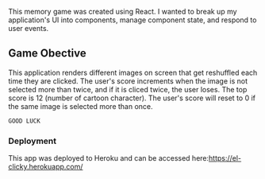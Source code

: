 This memory game was created using React. I wanted to break up my application's UI into components, manage component state, and respond to user events.

## Game Obective

This application renders different images on screen that get reshuffled each time they are clicked. The user's score increments when the image is not selected more than twice, and if it is cliced twice, the user loses. The top score is 12 (number of cartoon character). The user's score will reset to 0 if the same image is selected more than once.

`GOOD LUCK`

### Deployment

This app was deployed to Heroku and can be accessed here:https://el-clicky.herokuapp.com/
